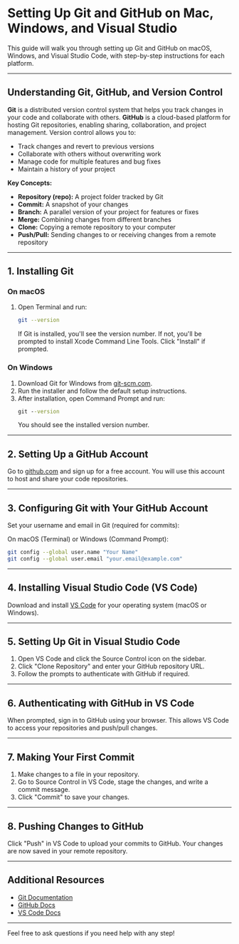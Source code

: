 # Setting Up Git and GitHub on Mac, Windows, and Visual Studio

This guide will walk you through setting up Git and GitHub on macOS, Windows, and Visual Studio Code, with step-by-step instructions for each platform.

---

## Understanding Git, GitHub, and Version Control

**Git** is a distributed version control system that helps you track changes in your code and collaborate with others. **GitHub** is a cloud-based platform for hosting Git repositories, enabling sharing, collaboration, and project management. Version control allows you to:
- Track changes and revert to previous versions
- Collaborate with others without overwriting work
- Manage code for multiple features and bug fixes
- Maintain a history of your project

**Key Concepts:**
- **Repository (repo):** A project folder tracked by Git
- **Commit:** A snapshot of your changes
- **Branch:** A parallel version of your project for features or fixes
- **Merge:** Combining changes from different branches
- **Clone:** Copying a remote repository to your computer
- **Push/Pull:** Sending changes to or receiving changes from a remote repository

---

## 1. Installing Git

### On macOS

1. Open Terminal and run:
   ```bash
   git --version
   ```
   If Git is installed, you'll see the version number. If not, you'll be prompted to install Xcode Command Line Tools. Click "Install" if prompted.

### On Windows

1. Download Git for Windows from [git-scm.com](https://git-scm.com/download/win).
2. Run the installer and follow the default setup instructions.
3. After installation, open Command Prompt and run:
   ```cmd
   git --version
   ```
   You should see the installed version number.

---

## 2. Setting Up a GitHub Account

Go to [github.com](https://github.com) and sign up for a free account. You will use this account to host and share your code repositories.

---

## 3. Configuring Git with Your GitHub Account

Set your username and email in Git (required for commits):

On macOS (Terminal) or Windows (Command Prompt):
```bash
git config --global user.name "Your Name"
git config --global user.email "your.email@example.com"
```

---

## 4. Installing Visual Studio Code (VS Code)

Download and install [VS Code](https://code.visualstudio.com/) for your operating system (macOS or Windows).

---

## 5. Setting Up Git in Visual Studio Code

1. Open VS Code and click the Source Control icon on the sidebar.
2. Click "Clone Repository" and enter your GitHub repository URL.
3. Follow the prompts to authenticate with GitHub if required.

---

## 6. Authenticating with GitHub in VS Code

When prompted, sign in to GitHub using your browser. This allows VS Code to access your repositories and push/pull changes.

---

## 7. Making Your First Commit

1. Make changes to a file in your repository.
2. Go to Source Control in VS Code, stage the changes, and write a commit message.
3. Click "Commit" to save your changes.

---

## 8. Pushing Changes to GitHub

Click "Push" in VS Code to upload your commits to GitHub. Your changes are now saved in your remote repository.

---

## Additional Resources

- [Git Documentation](https://git-scm.com/doc)
- [GitHub Docs](https://docs.github.com/en)
- [VS Code Docs](https://code.visualstudio.com/docs)

---

Feel free to ask questions if you need help with any step!
